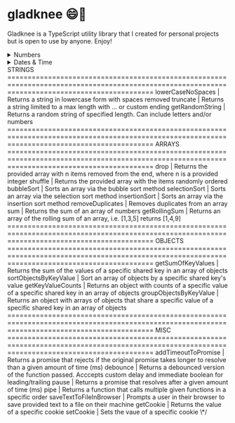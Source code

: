 # gladknee 😄🦵

Gladknee is a TypeScript utility library that I created for personal projects but is open to use by anyone. Enjoy!

<details>
<summary>Numbers</summary><br>

<details>
<summary>&nbsp;&nbsp;toFixedNumber</summary>

### **toFixedNumber(n: number, decimalPlaces: number): number**

Returns a number limited to a specific numner of decimal places as a number (not a string)
<br><br>
Example:

```
toFixedNumber(4.24398, 3)
// 4.244
```

</details>
<details>
<summary>&nbsp;&nbsp;clamp</summary>

### **clamp(n: number, min: number: max: number): number**

Enforces a minimum and/or maximum limit on a number and returns the number or the enforced limit
<br><br>
Example:

```
clamp(15, 3, 12)
// 12

clamp(15, 16, 20)
// 16
```

</details>
<details>
<summary>&nbsp;&nbsp;toDoubleDigit</summary>

### **toDoubleDigit(n: number): string**

Returns a provided single digit number with a leading zero
<br><br>
Example:

```
toDoubleDigit(9)
// "09"
```

</details>
<details>
<summary>&nbsp;&nbsp;ordinal</summary>

### **ordinal(n: number): string**

Returns the numeric ordinal name of a provided number
<br><br>
Example:

```
ordinal(4)
// "4th"
```

</details>
<details>
<summary>&nbsp;&nbsp;getRange</summary>

### **getRange(start: number, end: number)**

Returns an array of numbers, starting from the provided start number and ending with provided end number
<br><br>
Example:

```
getRange(5,10)
// [5, 6, 7, 8, 9, 10]
```

</details>
</details>
<details>
<summary>Dates & Time</summary><br>
<details>
<summary>getAmountOfTimeFromSeconds</summary>
Returns years, months, weeks, days, hours, minutes, seconds
</details>
<details><summary>timeUntil</summary>
Returns the amount of time until a specific date</details>
<details><summary>getDayName</summary>
Returns the human-readable weekday name from the numerical weekday provided
</details>
<details>
<summary>beginningOfToday</summary>
Returns a Date object with date of today and time of 00:00:00
</details>
endOfToday | Returns a Date object with date of today and time of 11:59:59

</details>
STRINGS
================================================================================================================================================
lowerCaseNoSpaces | Returns a string in lowercase form with spaces removed
truncate | Returns a string limited to a max length with ... or custom ending
getRandomString | Returns a random string of specified length. Can include letters and/or numbers
================================================================================================================================================
ARRAYS
================================================================================================================================================
drop | Returns the provided array with n items removed from the end, where n is a provided integer
shuffle | Returns the provided array with the items randomly ordered
bubbleSort | Sorts an array via the bubble sort method
selectionSort | Sorts an array via the selection sort method
insertionSort | Sorts an array via the insertion sort method
removeDuplicates | Removes duplicates from an array
sum | Returns the sum of an array of numbers
getRollingSum | Returns an array of the rolling sum of an array, i.e. [1,3,5] returns [1,4,9]
================================================================================================================================================
OBJECTS
================================================================================================================================================
getSumOfKeyValues | Returns the sum of the values of a specific shared key in an array of objects
sortObjectsByKeyValue | Sort an array of objects by a specific shared key's value
getKeyValueCounts | Returns an object with counts of a specific value of a specific shared key in an array of objects
groupObjectsByKeyValue | Returns an object with arrays of objects that share a specific value of a specific shared key in an array of objects
================================================================================================================================================
MISC
================================================================================================================================================
addTimeoutToPromise | Returns a promise that rejects if the original promise takes longer to resolve than a given amount of time (ms)
debounce | Returns a debounced version of the function passed. Acccepts custom delay and immediate boolean for leading/trailing
pause | Returns a promise that resolves after a given amount of time (ms)
pipe | Returns a function that calls multiple given functions in a specific order
saveTextToFileInBrowser | Prompts a user in their browser to save provided text to a file on their machine
getCookie | Returns the value of a specific cookie
setCookie | Sets the vaue of a specific cookie
\*/
